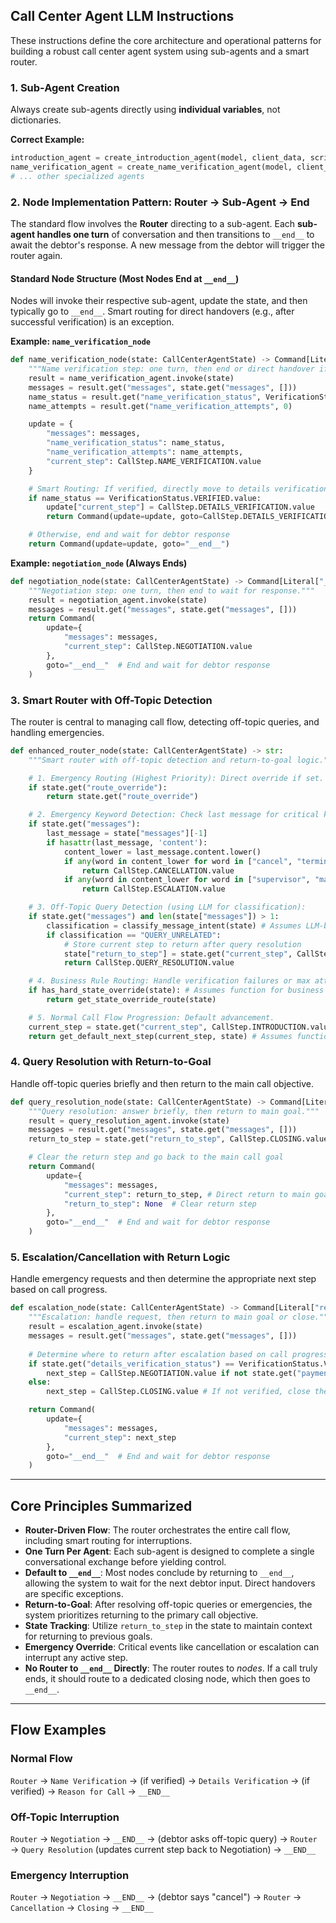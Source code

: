 ## Call Center Agent LLM Instructions

These instructions define the core architecture and operational patterns for building a robust call center agent system using sub-agents and a smart router.

### 1. Sub-Agent Creation

Always create sub-agents directly using **individual variables**, not dictionaries.

**Correct Example:**

```python
introduction_agent = create_introduction_agent(model, client_data, script_type, agent_name, config=config)
name_verification_agent = create_name_verification_agent(model, client_data, script_type, agent_name, config=config)
# ... other specialized agents
```

### 2. Node Implementation Pattern: Router → Sub-Agent → End

The standard flow involves the **Router** directing to a sub-agent. Each **sub-agent handles one turn** of conversation and then transitions to `__end__` to await the debtor's response. A new message from the debtor will trigger the router again.

#### Standard Node Structure (Most Nodes End at `__end__`)

Nodes will invoke their respective sub-agent, update the state, and then typically go to `__end__`. Smart routing for direct handovers (e.g., after successful verification) is an exception.

**Example: `name_verification_node`**

```python
def name_verification_node(state: CallCenterAgentState) -> Command[Literal["details_verification", "__end__"]]:
    """Name verification step: one turn, then end or direct handover if verified."""
    result = name_verification_agent.invoke(state)
    messages = result.get("messages", state.get("messages", []))
    name_status = result.get("name_verification_status", VerificationStatus.INSUFFICIENT_INFO.value)
    name_attempts = result.get("name_verification_attempts", 0)

    update = {
        "messages": messages,
        "name_verification_status": name_status,
        "name_verification_attempts": name_attempts,
        "current_step": CallStep.NAME_VERIFICATION.value
    }

    # Smart Routing: If verified, directly move to details verification
    if name_status == VerificationStatus.VERIFIED.value:
        update["current_step"] = CallStep.DETAILS_VERIFICATION.value
        return Command(update=update, goto=CallStep.DETAILS_VERIFICATION.value)

    # Otherwise, end and wait for debtor response
    return Command(update=update, goto="__end__")
```

**Example: `negotiation_node` (Always Ends)**

```python
def negotiation_node(state: CallCenterAgentState) -> Command[Literal["__end__"]]:
    """Negotiation step: one turn, then end to wait for response."""
    result = negotiation_agent.invoke(state)
    messages = result.get("messages", state.get("messages", []))
    return Command(
        update={
            "messages": messages,
            "current_step": CallStep.NEGOTIATION.value
        },
        goto="__end__"  # End and wait for debtor response
    )
```

### 3. Smart Router with Off-Topic Detection

The router is central to managing call flow, detecting off-topic queries, and handling emergencies.

```python
def enhanced_router_node(state: CallCenterAgentState) -> str:
    """Smart router with off-topic detection and return-to-goal logic."""

    # 1. Emergency Routing (Highest Priority): Direct override if set.
    if state.get("route_override"):
        return state.get("route_override")

    # 2. Emergency Keyword Detection: Check last message for critical keywords.
    if state.get("messages"):
        last_message = state["messages"][-1]
        if hasattr(last_message, 'content'):
            content_lower = last_message.content.lower()
            if any(word in content_lower for word in ["cancel", "terminate", "stop service"]):
                return CallStep.CANCELLATION.value
            if any(word in content_lower for word in ["supervisor", "manager", "complaint"]):
                return CallStep.ESCALATION.value

    # 3. Off-Topic Query Detection (using LLM for classification):
    if state.get("messages") and len(state["messages"]) > 1:
        classification = classify_message_intent(state) # Assumes LLM-based classification
        if classification == "QUERY_UNRELATED":
            # Store current step to return after query resolution
            state["return_to_step"] = state.get("current_step", CallStep.INTRODUCTION.value)
            return CallStep.QUERY_RESOLUTION.value

    # 4. Business Rule Routing: Handle verification failures or max attempts.
    if has_hard_state_override(state): # Assumes function for business rule checks
        return get_state_override_route(state)

    # 5. Normal Call Flow Progression: Default advancement.
    current_step = state.get("current_step", CallStep.INTRODUCTION.value)
    return get_default_next_step(current_step, state) # Assumes function for normal progression
```

### 4. Query Resolution with Return-to-Goal

Handle off-topic queries briefly and then return to the main call objective.

```python
def query_resolution_node(state: CallCenterAgentState) -> Command[Literal["reason_for_call", "negotiation", "promise_to_pay", "closing", "__end__"]]:
    """Query resolution: answer briefly, then return to main goal."""
    result = query_resolution_agent.invoke(state)
    messages = result.get("messages", state.get("messages", []))
    return_to_step = state.get("return_to_step", CallStep.CLOSING.value) # Default to closing if no return step

    # Clear the return step and go back to the main call goal
    return Command(
        update={
            "messages": messages,
            "current_step": return_to_step, # Direct return to main goal
            "return_to_step": None  # Clear return step
        },
        goto="__end__"  # End and wait for debtor response
    )
```

### 5. Escalation/Cancellation with Return Logic

Handle emergency requests and then determine the appropriate next step based on call progress.

```python
def escalation_node(state: CallCenterAgentState) -> Command[Literal["reason_for_call", "negotiation", "closing", "__end__"]]:
    """Escalation: handle request, then return to main goal or close."""
    result = escalation_agent.invoke(state)
    messages = result.get("messages", state.get("messages", []))
    
    # Determine where to return after escalation based on call progress
    if state.get("details_verification_status") == VerificationStatus.VERIFIED.value:
        next_step = CallStep.NEGOTIATION.value if not state.get("payment_secured") else CallStep.CLOSING.value
    else:
        next_step = CallStep.CLOSING.value # If not verified, close the call

    return Command(
        update={
            "messages": messages,
            "current_step": next_step
        },
        goto="__end__"  # End and wait for debtor response
    )
```

---

## Core Principles Summarized

* **Router-Driven Flow**: The router orchestrates the entire call flow, including smart routing for interruptions.
* **One Turn Per Agent**: Each sub-agent is designed to complete a single conversational exchange before yielding control.
* **Default to `__end__`**: Most nodes conclude by returning to `__end__`, allowing the system to wait for the next debtor input. Direct handovers are specific exceptions.
* **Return-to-Goal**: After resolving off-topic queries or emergencies, the system prioritizes returning to the primary call objective.
* **State Tracking**: Utilize `return_to_step` in the state to maintain context for returning to previous goals.
* **Emergency Override**: Critical events like cancellation or escalation can interrupt any active step.
* **No Router to `__end__` Directly**: The router routes to *nodes*. If a call truly ends, it should route to a dedicated closing node, which then goes to `__end__`.

---

## Flow Examples

### Normal Flow

`Router` → `Name Verification` → (if verified) → `Details Verification` → (if verified) → `Reason for Call` → `__END__`

### Off-Topic Interruption

`Router` → `Negotiation` → `__END__` → (debtor asks off-topic query) → `Router` → `Query Resolution` (updates current step back to Negotiation) → `__END__`

### Emergency Interruption

`Router` → `Negotiation` → `__END__` → (debtor says "cancel") → `Router` → `Cancellation` → `Closing` → `__END__`


